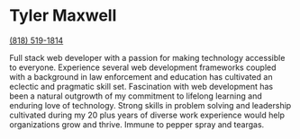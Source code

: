 # Tyler Maxwell

<a href="tel:8185191814">(818) 519-1814</a>

Full stack web developer with a passion for making technology accessible to everyone.  Experience several web development frameworks coupled with a background in law enforcement and education has cultivated an eclectic and pragmatic skill set. Fascination with web development has been a natural outgrowth of my commitment to lifelong learning and enduring love of technology. Strong skills in problem solving and leadership cultivated during my 20 plus years of diverse work experience would help organizations grow and thrive. Immune to pepper spray and teargas. 




[link]: https://www.tylermaxwell.co
[linkback]: https://www.tylermaxwell.co/resume